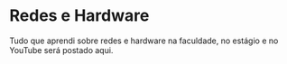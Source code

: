 # Redes e Hardware
Tudo que aprendi sobre redes e hardware na faculdade, no estágio e no YouTube será postado aqui.
